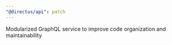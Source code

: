 ```yaml
---
"@directus/api": patch
---
```


Modularized GraphQL service to improve code organization and maintainability
